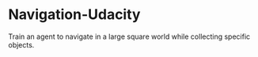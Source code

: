 # Navigation-Udacity
Train an agent to navigate in a large square world while collecting specific objects.
